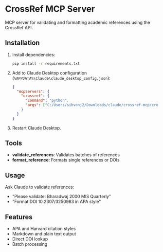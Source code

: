 # CrossRef MCP Server

MCP server for validating and formatting academic references using the CrossRef API.

## Installation

1. Install dependencies:
   ```bash
   pip install -r requirements.txt
   ```

2. Add to Claude Desktop configuration (`%APPDATA%\Claude\claude_desktop_config.json`):
   ```json
   {
     "mcpServers": {
       "crossref": {
         "command": "python",
         "args": ["C:/Users/sihvonj2/Downloads/claude/crossref-mcp/crossref_mcp.py"]
       }
     }
   }
   ```

3. Restart Claude Desktop.

## Tools

- **validate_references**: Validates batches of references
- **format_reference**: Formats single references or DOIs

## Usage

Ask Claude to validate references:
- "Please validate: Bharadwaj 2000 MIS Quarterly"
- "Format DOI 10.2307/3250983 in APA style"

## Features

- APA and Harvard citation styles
- Markdown and plain text output
- Direct DOI lookup
- Batch processing
